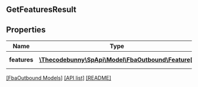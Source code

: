 ## GetFeaturesResult

## Properties

Name | Type | Description | Notes
------------ | ------------- | ------------- | -------------
**features** | [**\Thecodebunny\SpApi\Model\FbaOutbound\Feature[]**](Feature.md) | An array of features. |

[[FbaOutbound Models]](../) [[API list]](../../Api) [[README]](../../../README.md)
